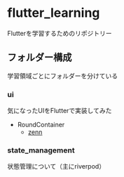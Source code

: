 # flutter_learning

Flutterを学習するためのリポジトリー

## フォルダー構成

学習領域ごとにフォルダーを分けている

### ui

気になったUIをFlutterで実装してみた

- RoundContainer
  - [zenn](https://zenn.dev/al_rosa/articles/7a3754d7ac5825)

### state_management

状態管理について（主にriverpod）
